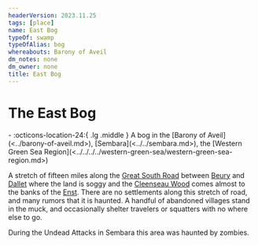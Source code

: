 ```yaml
---
headerVersion: 2023.11.25
tags: [place]
name: East Bog
typeOf: swamp
typeOfAlias: bog
whereabouts: Barony of Aveil
dm_notes: none
dm_owner: none
title: East Bog
---
```

# The East Bog
<div class="grid cards ext-narrow-margin ext-one-column" markdown>
-    :octicons-location-24:{ .lg .middle } A bog in the [Barony of Aveil](<../barony-of-aveil.md>), [Sembara](<../../sembara.md>), the [Western Green Sea Region](<../../../../western-green-sea/western-green-sea-region.md>)  
</div>


A stretch of fifteen miles along the [Great South Road](<../../../roads/great-south-road.md>) between [Beury](<./beury.md>) and [Dallet](<../dallet.md>) where the land is soggy and the [Cleenseau Wood](<./cleenseau-wood.md>) comes almost to the banks of the [Enst](<../../../rivers/wistel-enst-watershed/enst.md>). There are no settlements along this stretch of road, and many rumors that it is haunted. A handful of abandoned villages stand in the muck, and occasionally shelter travelers or squatters with no where else to go. 

During the Undead Attacks in Sembara this area was haunted by zombies.